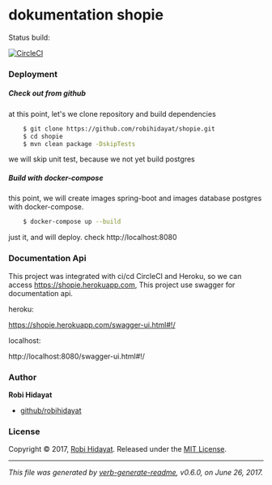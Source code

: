 # dokumentation shopie

Status build: 

[![CircleCI](https://circleci.com/gh/robihidayat/shopie.svg?style=svg)](https://circleci.com/gh/robihidayat/shopie)


### Deployment 


##### Check out from github 

at this point, let's we clone repository and build dependencies
  
```sh
    $ git clone https://github.com/robihidayat/shopie.git
    $ cd shopie
    $ mvn clean package -DskipTests
```

we will skip unit test, because we not yet build postgres 

##### Build with docker-compose

this point, we will create images spring-boot and images database postgres with docker-compose. 

```sh
    $ docker-compose up --build
```


just it, and will deploy. check http://localhost:8080


### Documentation Api

This project was integrated with ci/cd CircleCI and Heroku, so we can access https://shopie.herokuapp.com, 
This project use swagger for documentation api. 

heroku:

https://shopie.herokuapp.com/swagger-ui.html#!/

localhost: 

http://localhost:8080/swagger-ui.html#!/


### Author

**Robi Hidayat**

* [github/robihidayat](https://github.com/robihidayat)

### License

Copyright © 2017, [Robi Hidayat](https://github.com/robihidayat).
Released under the [MIT License](LICENSE).

***

_This file was generated by [verb-generate-readme](https://github.com/verbose/verb-generate-readme), v0.6.0, on June 26, 2017._



  
